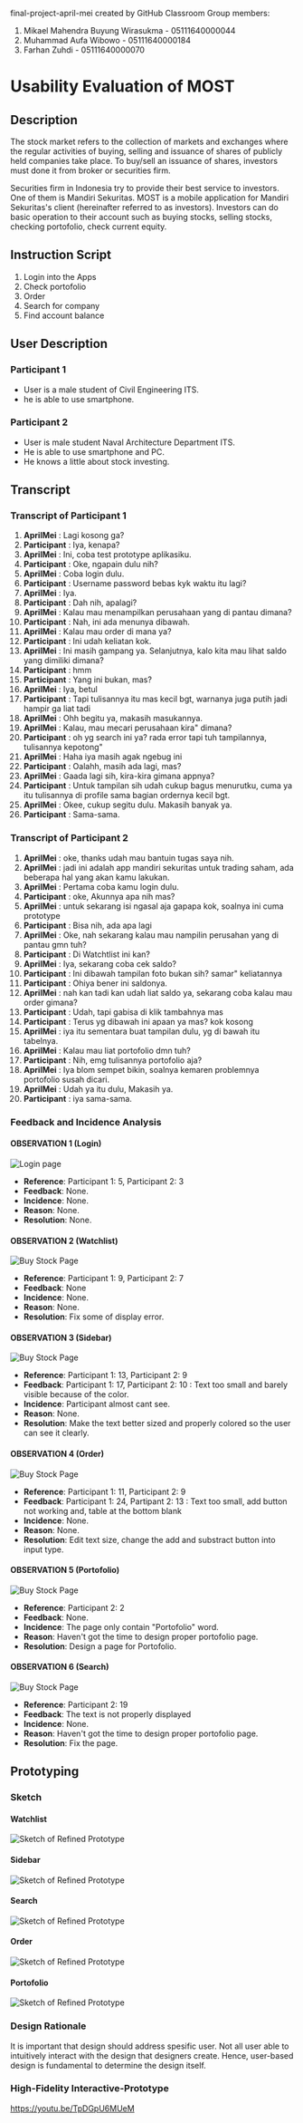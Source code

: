 final-project-april-mei created by GitHub Classroom
Group members:
1. Mikael Mahendra Buyung Wirasukma - 05111640000044
2. Muhammad Aufa Wibowo - 05111640000184
3. Farhan Zuhdi - 05111640000070


# Usability Evaluation of MOST

## Description
The stock market refers to the collection of markets and exchanges where the regular activities of buying, selling and issuance of shares of publicly held companies take place. To buy/sell an issuance of shares, investors must done it from broker or securities firm.

Securities firm in Indonesia try to provide their best service to investors. One of them is Mandiri Sekuritas. MOST is a mobile application for Mandiri Sekuritas's client (hereinafter referred to as investors). Investors can do basic operation to their account such as buying stocks, selling stocks, checking portofolio, check current equity.

## Instruction Script

1. Login into the Apps
2.	Check portofolio
3.	Order
4.	Search for company
5.	Find account balance

## User Description
### Participant 1
- User is a male student of Civil Engineering ITS.
- he is able to use smartphone.

### Participant 2
- User is male student Naval Architecture Department ITS.
- He is able to use smartphone and PC.
- He knows a little about stock investing.


## Transcript
### Transcript of Participant 1

1. **AprilMei** : Lagi kosong ga?
2. **Participant** : Iya, kenapa?
3. **AprilMei** : Ini, coba test prototype aplikasiku.
4. **Participant** : Oke, ngapain dulu nih?
5. **AprilMei** : Coba login dulu.
6. **Participant** : Username password bebas kyk waktu itu lagi?
7. **AprilMei** : Iya.
8. **Participant** : Dah nih, apalagi?
9. **AprilMei** : Kalau mau menampilkan perusahaan yang di pantau dimana?
10. **Participant** : Nah, ini ada menunya dibawah.
11. **AprilMei** : Kalau mau order di mana ya?
12. **Participant** : Ini udah keliatan kok.
13. **AprilMei** : Ini masih gampang ya. Selanjutnya, kalo kita mau lihat saldo yang dimiliki dimana?
14. **Participant** : hmm
15. **Participant** : Yang ini bukan, mas?
16. **AprilMei** : Iya, betul
17. **Participant** : Tapi tulisannya itu mas kecil bgt, warnanya juga putih jadi hampir ga liat tadi
18. **AprilMei** : Ohh begitu ya, makasih masukannya.
19. **AprilMei** : Kalau, mau mecari perusahaan kira" dimana? 
20. **Participant** : oh yg search ini ya? rada error tapi tuh tampilannya, tulisannya kepotong"
21. **AprilMei** : Haha iya masih agak ngebug ini
22. **Participant** : Oalahh, masih ada lagi, mas?
23. **AprilMei** : Gaada lagi sih, kira-kira gimana appnya? 
24. **Participant** : Untuk tampilan sih udah cukup bagus menurutku, cuma ya itu tulisannya di profile sama bagian ordernya kecil bgt.
25. **AprilMei** : Okee, cukup segitu dulu. Makasih banyak ya.
26. **Participant** : Sama-sama.

### Transcript of Participant 2

1.	**AprilMei** : oke, thanks udah mau bantuin tugas saya nih.
2.	**AprilMei** : jadi ini adalah app mandiri sekuritas untuk trading saham, ada beberapa hal yang akan kamu lakukan.
3.	**AprilMei** : Pertama coba kamu login dulu.
4.	**Participant** : oke, Akunnya apa nih mas?
5.	**AprilMei** : untuk sekarang isi ngasal aja gapapa kok, soalnya ini cuma prototype
6.	**Participant** : Bisa nih, ada apa lagi
7.	**AprilMei** : Oke, nah sekarang kalau mau nampilin perusahan yang di pantau gmn tuh?
8.	**Participant** : Di Watchtlist ini kan?
9.	**AprilMei** : Iya, sekarang coba cek saldo?
10.	**Participant** : Ini dibawah tampilan foto bukan sih? samar" keliatannya
11.	**Participant** : Ohiya bener ini saldonya.
12. **AprilMei** : nah kan tadi kan udah liat saldo ya, sekarang coba kalau mau order gimana?
13.	**Participant** : Udah, tapi gabisa di klik tambahnya mas
14.	**Participant** : Terus yg dibawah ini apaan ya mas? kok kosong
15.	**AprilMei** : iya itu sementara buat tampilan dulu, yg di bawah itu tabelnya.
16. **AprilMei** : Kalau mau liat portofolio dmn tuh?
17. **Participant** : Nih, emg tulisannya portofolio aja?
18.	**AprilMei** : Iya blom sempet bikin, soalnya kemaren problemnya portofolio susah dicari.
19. **AprilMei** : Udah ya itu dulu, Makasih ya.
19. **Participant** : iya sama-sama.



### Feedback and Incidence Analysis

#### OBSERVATION 1 (Login)
![Login page](Src/Login.JPG)

 - **Reference**: Participant 1: 5, Participant 2: 3
 - **Feedback**: None.
 - **Incidence**: None.
 - **Reason**: None.
 - **Resolution**: None.
 
#### OBSERVATION 2 (Watchlist)
![Buy Stock Page](Src/Watchlist.JPG)

 - **Reference**: Participant 1: 9, Participant 2: 7
 - **Feedback**: None
 - **Incidence**: None.
 - **Reason**: None.
 - **Resolution**: Fix some of display error.
 
#### OBSERVATION 3 (Sidebar)
![Buy Stock Page](Src/Sidebar.JPG)
 - **Reference**: Participant 1: 13, Participant 2: 9
 - **Feedback**: Participant 1: 17, Participant 2: 10 : Text too small and barely visible because of the color.
 - **Incidence**: Participant almost cant see.
 - **Reason**: None.
 - **Resolution**: Make the text better sized and properly colored so the user can see it clearly.
 
 #### OBSERVATION 4 (Order)
![Buy Stock Page](Src/Order.JPG)
 - **Reference**: Participant 1: 11, Participant 2: 9
 - **Feedback**: Participant 1: 24, Partipant 2: 13 : Text too small, add button not working and, table at the bottom blank
 - **Incidence**: None.
 - **Reason**: None.
 - **Resolution**: Edit text size, change the add and substract button into input type.
 
 #### OBSERVATION 5 (Portofolio)
 ![Buy Stock Page](Src/Portofolio.JPG)

 - **Reference**: Participant 2: 2
 - **Feedback**: None.
 - **Incidence**: The page only contain "Portofolio" word.
 - **Reason**: Haven't got the time to design proper portofolio page.
 - **Resolution**: Design a page for Portofolio.
 
  #### OBSERVATION 6 (Search)
 ![Buy Stock Page](Src/Portofolio.JPG)

 - **Reference**: Participant 2: 19
 - **Feedback**: The text is not properly displayed
 - **Incidence**: None.
 - **Reason**: Haven't got the time to design proper portofolio page.
 - **Resolution**: Fix the page.
  
## Prototyping
### Sketch
#### Watchlist
![Sketch of Refined Prototype](Src/Sketch1.jpg)
#### Sidebar
![Sketch of Refined Prototype](Src/Sketch2.jpg)
#### Search
![Sketch of Refined Prototype](Src/Sketch3.jpg)
#### Order
![Sketch of Refined Prototype](Src/Sketch4.jpg)
#### Portofolio
![Sketch of Refined Prototype](Src/Sketch5.jpg)
### Design Rationale
It is important that design should address spesific user. Not all user able to intuitively interact with the design that designers create. Hence, user-based design is fundamental to determine the design itself.
### High-Fidelity Interactive-Prototype
https://youtu.be/TpDGpU6MUeM

